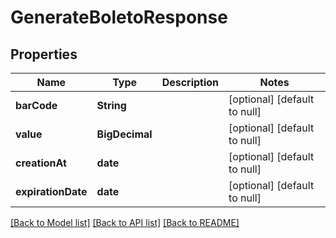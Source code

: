 # GenerateBoletoResponse

## Properties

| Name               | Type           | Description | Notes                        |
|--------------------|----------------|-------------|------------------------------|
| **barCode**        | **String**     |             | [optional] [default to null] |
| **value**          | **BigDecimal** |             | [optional] [default to null] |
| **creationAt**     | **date**       |             | [optional] [default to null] |
| **expirationDate** | **date**       |             | [optional] [default to null] |

[[Back to Model list]](../../README.md#documentation-for-models) [[Back to API list]](../../README.md#documentation-for-api-endpoints) [[Back to README]](../../README.md)

